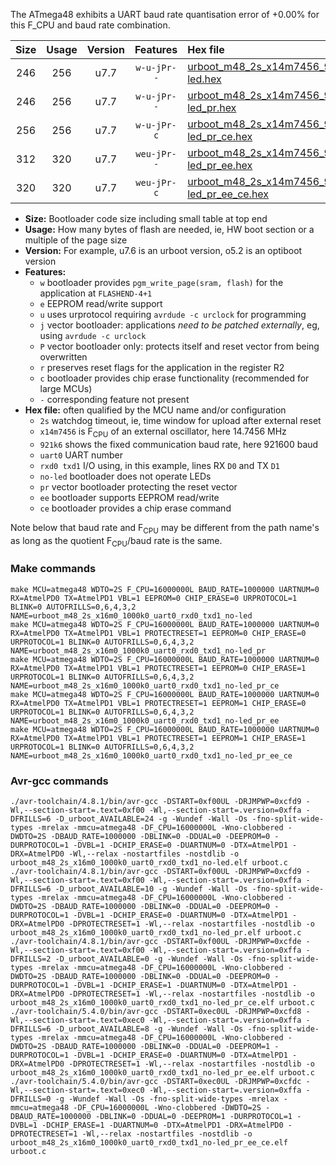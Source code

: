 The ATmega48 exhibits a UART baud rate quantisation error of +0.00% for this F_CPU and baud rate combination.

|Size|Usage|Version|Features|Hex file|
|:-:|:-:|:-:|:-:|:--|
|246|256|u7.7|`w-u-jPr--`|[urboot_m48_2s_x14m7456_921k6_uart0_rxd0_txd1_no-led.hex](https://raw.githubusercontent.com/stefanrueger/urboot.hex/main/mcus/atmega48/watchdog_2_s/external_oscillator_x/14m745600_hz/%2B921k6_baud/uart0_rxd0_txd1/no-led/urboot_m48_2s_x14m7456_921k6_uart0_rxd0_txd1_no-led.hex)|
|246|256|u7.7|`w-u-jPr--`|[urboot_m48_2s_x14m7456_921k6_uart0_rxd0_txd1_no-led_pr.hex](https://raw.githubusercontent.com/stefanrueger/urboot.hex/main/mcus/atmega48/watchdog_2_s/external_oscillator_x/14m745600_hz/%2B921k6_baud/uart0_rxd0_txd1/no-led/urboot_m48_2s_x14m7456_921k6_uart0_rxd0_txd1_no-led_pr.hex)|
|256|256|u7.7|`w-u-jPr-c`|[urboot_m48_2s_x14m7456_921k6_uart0_rxd0_txd1_no-led_pr_ce.hex](https://raw.githubusercontent.com/stefanrueger/urboot.hex/main/mcus/atmega48/watchdog_2_s/external_oscillator_x/14m745600_hz/%2B921k6_baud/uart0_rxd0_txd1/no-led/urboot_m48_2s_x14m7456_921k6_uart0_rxd0_txd1_no-led_pr_ce.hex)|
|312|320|u7.7|`weu-jPr--`|[urboot_m48_2s_x14m7456_921k6_uart0_rxd0_txd1_no-led_pr_ee.hex](https://raw.githubusercontent.com/stefanrueger/urboot.hex/main/mcus/atmega48/watchdog_2_s/external_oscillator_x/14m745600_hz/%2B921k6_baud/uart0_rxd0_txd1/no-led/urboot_m48_2s_x14m7456_921k6_uart0_rxd0_txd1_no-led_pr_ee.hex)|
|320|320|u7.7|`weu-jPr-c`|[urboot_m48_2s_x14m7456_921k6_uart0_rxd0_txd1_no-led_pr_ee_ce.hex](https://raw.githubusercontent.com/stefanrueger/urboot.hex/main/mcus/atmega48/watchdog_2_s/external_oscillator_x/14m745600_hz/%2B921k6_baud/uart0_rxd0_txd1/no-led/urboot_m48_2s_x14m7456_921k6_uart0_rxd0_txd1_no-led_pr_ee_ce.hex)|

- **Size:** Bootloader code size including small table at top end
- **Usage:** How many bytes of flash are needed, ie, HW boot section or a multiple of the page size
- **Version:** For example, u7.6 is an urboot version, o5.2 is an optiboot version
- **Features:**
  + `w` bootloader provides `pgm_write_page(sram, flash)` for the application at `FLASHEND-4+1`
  + `e` EEPROM read/write support
  + `u` uses urprotocol requiring `avrdude -c urclock` for programming
  + `j` vector bootloader: applications *need to be patched externally*, eg, using `avrdude -c urclock`
  + `P` vector bootloader only: protects itself and reset vector from being overwritten
  + `r` preserves reset flags for the application in the register R2
  + `c` bootloader provides chip erase functionality (recommended for large MCUs)
  + `-` corresponding feature not present
- **Hex file:** often qualified by the MCU name and/or configuration
  + `2s` watchdog timeout, ie, time window for upload after external reset
  + `x14m7456` is F<sub>CPU</sub> of an external oscillator, here 14.7456 MHz
  + `921k6` shows the fixed communication baud rate, here 921600 baud
  + `uart0` UART number
  + `rxd0 txd1` I/O using, in this example, lines RX `D0` and TX `D1`
  + `no-led` bootloader does not operate LEDs
  + `pr` vector bootloader protecting the reset vector
  + `ee` bootloader supports EEPROM read/write
  + `ce` bootloader provides a chip erase command


Note below that baud rate and F<sub>CPU</sub> may be different from the path name's as long as the quotient F<sub>CPU</sub>/baud rate is the same.

### Make commands
```
make MCU=atmega48 WDTO=2S F_CPU=16000000L BAUD_RATE=1000000 UARTNUM=0 RX=AtmelPD0 TX=AtmelPD1 VBL=1 EEPROM=0 CHIP_ERASE=0 URPROTOCOL=1 BLINK=0 AUTOFRILLS=0,6,4,3,2 NAME=urboot_m48_2s_x16m0_1000k0_uart0_rxd0_txd1_no-led
make MCU=atmega48 WDTO=2S F_CPU=16000000L BAUD_RATE=1000000 UARTNUM=0 RX=AtmelPD0 TX=AtmelPD1 VBL=1 PROTECTRESET=1 EEPROM=0 CHIP_ERASE=0 URPROTOCOL=1 BLINK=0 AUTOFRILLS=0,6,4,3,2 NAME=urboot_m48_2s_x16m0_1000k0_uart0_rxd0_txd1_no-led_pr
make MCU=atmega48 WDTO=2S F_CPU=16000000L BAUD_RATE=1000000 UARTNUM=0 RX=AtmelPD0 TX=AtmelPD1 VBL=1 PROTECTRESET=1 EEPROM=0 CHIP_ERASE=1 URPROTOCOL=1 BLINK=0 AUTOFRILLS=0,6,4,3,2 NAME=urboot_m48_2s_x16m0_1000k0_uart0_rxd0_txd1_no-led_pr_ce
make MCU=atmega48 WDTO=2S F_CPU=16000000L BAUD_RATE=1000000 UARTNUM=0 RX=AtmelPD0 TX=AtmelPD1 VBL=1 PROTECTRESET=1 EEPROM=1 CHIP_ERASE=0 URPROTOCOL=1 BLINK=0 AUTOFRILLS=0,6,4,3,2 NAME=urboot_m48_2s_x16m0_1000k0_uart0_rxd0_txd1_no-led_pr_ee
make MCU=atmega48 WDTO=2S F_CPU=16000000L BAUD_RATE=1000000 UARTNUM=0 RX=AtmelPD0 TX=AtmelPD1 VBL=1 PROTECTRESET=1 EEPROM=1 CHIP_ERASE=1 URPROTOCOL=1 BLINK=0 AUTOFRILLS=0,6,4,3,2 NAME=urboot_m48_2s_x16m0_1000k0_uart0_rxd0_txd1_no-led_pr_ee_ce
```

### Avr-gcc commands
```
./avr-toolchain/4.8.1/bin/avr-gcc -DSTART=0xf00UL -DRJMPWP=0xcfd9 -Wl,--section-start=.text=0xf00 -Wl,--section-start=.version=0xffa -DFRILLS=6 -D_urboot_AVAILABLE=24 -g -Wundef -Wall -Os -fno-split-wide-types -mrelax -mmcu=atmega48 -DF_CPU=16000000L -Wno-clobbered -DWDTO=2S -DBAUD_RATE=1000000 -DBLINK=0 -DDUAL=0 -DEEPROM=0 -DURPROTOCOL=1 -DVBL=1 -DCHIP_ERASE=0 -DUARTNUM=0 -DTX=AtmelPD1 -DRX=AtmelPD0 -Wl,--relax -nostartfiles -nostdlib -o urboot_m48_2s_x16m0_1000k0_uart0_rxd0_txd1_no-led.elf urboot.c
./avr-toolchain/4.8.1/bin/avr-gcc -DSTART=0xf00UL -DRJMPWP=0xcfd9 -Wl,--section-start=.text=0xf00 -Wl,--section-start=.version=0xffa -DFRILLS=6 -D_urboot_AVAILABLE=10 -g -Wundef -Wall -Os -fno-split-wide-types -mrelax -mmcu=atmega48 -DF_CPU=16000000L -Wno-clobbered -DWDTO=2S -DBAUD_RATE=1000000 -DBLINK=0 -DDUAL=0 -DEEPROM=0 -DURPROTOCOL=1 -DVBL=1 -DCHIP_ERASE=0 -DUARTNUM=0 -DTX=AtmelPD1 -DRX=AtmelPD0 -DPROTECTRESET=1 -Wl,--relax -nostartfiles -nostdlib -o urboot_m48_2s_x16m0_1000k0_uart0_rxd0_txd1_no-led_pr.elf urboot.c
./avr-toolchain/4.8.1/bin/avr-gcc -DSTART=0xf00UL -DRJMPWP=0xcfde -Wl,--section-start=.text=0xf00 -Wl,--section-start=.version=0xffa -DFRILLS=2 -D_urboot_AVAILABLE=0 -g -Wundef -Wall -Os -fno-split-wide-types -mrelax -mmcu=atmega48 -DF_CPU=16000000L -Wno-clobbered -DWDTO=2S -DBAUD_RATE=1000000 -DBLINK=0 -DDUAL=0 -DEEPROM=0 -DURPROTOCOL=1 -DVBL=1 -DCHIP_ERASE=1 -DUARTNUM=0 -DTX=AtmelPD1 -DRX=AtmelPD0 -DPROTECTRESET=1 -Wl,--relax -nostartfiles -nostdlib -o urboot_m48_2s_x16m0_1000k0_uart0_rxd0_txd1_no-led_pr_ce.elf urboot.c
./avr-toolchain/5.4.0/bin/avr-gcc -DSTART=0xec0UL -DRJMPWP=0xcfd8 -Wl,--section-start=.text=0xec0 -Wl,--section-start=.version=0xffa -DFRILLS=6 -D_urboot_AVAILABLE=8 -g -Wundef -Wall -Os -fno-split-wide-types -mrelax -mmcu=atmega48 -DF_CPU=16000000L -Wno-clobbered -DWDTO=2S -DBAUD_RATE=1000000 -DBLINK=0 -DDUAL=0 -DEEPROM=1 -DURPROTOCOL=1 -DVBL=1 -DCHIP_ERASE=0 -DUARTNUM=0 -DTX=AtmelPD1 -DRX=AtmelPD0 -DPROTECTRESET=1 -Wl,--relax -nostartfiles -nostdlib -o urboot_m48_2s_x16m0_1000k0_uart0_rxd0_txd1_no-led_pr_ee.elf urboot.c
./avr-toolchain/5.4.0/bin/avr-gcc -DSTART=0xec0UL -DRJMPWP=0xcfdc -Wl,--section-start=.text=0xec0 -Wl,--section-start=.version=0xffa -DFRILLS=0 -g -Wundef -Wall -Os -fno-split-wide-types -mrelax -mmcu=atmega48 -DF_CPU=16000000L -Wno-clobbered -DWDTO=2S -DBAUD_RATE=1000000 -DBLINK=0 -DDUAL=0 -DEEPROM=1 -DURPROTOCOL=1 -DVBL=1 -DCHIP_ERASE=1 -DUARTNUM=0 -DTX=AtmelPD1 -DRX=AtmelPD0 -DPROTECTRESET=1 -Wl,--relax -nostartfiles -nostdlib -o urboot_m48_2s_x16m0_1000k0_uart0_rxd0_txd1_no-led_pr_ee_ce.elf urboot.c
```

